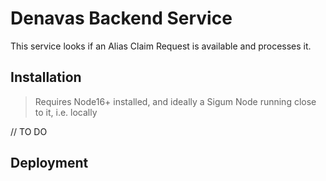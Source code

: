 # Denavas Backend Service

This service looks if an Alias Claim Request is available and processes it.

## Installation

> Requires Node16+ installed, and ideally a Sigum Node running close to it, i.e. locally

// TO DO

## Deployment
